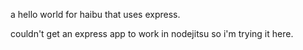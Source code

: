 a hello world for haibu that uses express.

couldn't get an express app to work in nodejitsu so i'm trying it here.